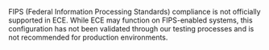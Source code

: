FIPS (Federal Information Processing Standards) compliance is not officially supported in ECE. While ECE may function on FIPS-enabled systems, this configuration has not been validated through our testing processes and is not recommended for production environments.